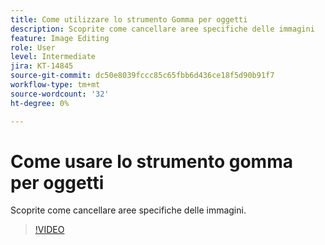 ```yaml
---
title: Come utilizzare lo strumento Gomma per oggetti
description: Scoprite come cancellare aree specifiche delle immagini
feature: Image Editing
role: User
level: Intermediate
jira: KT-14845
source-git-commit: dc50e8039fccc85c65fbb6d436ce18f5d90b91f7
workflow-type: tm+mt
source-wordcount: '32'
ht-degree: 0%

---
```


# Come usare lo strumento gomma per oggetti

Scoprite come cancellare aree specifiche delle immagini.

>[!VIDEO](https://video.tv.adobe.com/v/3427019?quality=12&learn=on&hidetitle=true)
